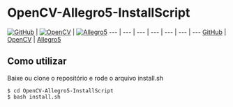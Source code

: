 OpenCV-Allegro5-InstallScript
===============
[![GitHub](http://www.sourcecon.com/media/2013/05/Octocat-80x60.jpg?1369837704)](https://github.com/) | [![OpenCV](https://a.fsdn.com/con/icons/op/opencvlibrary@sf.net/opencv-logo.png)](http://wwwopencv.org/) | [![Allegro5](https://raw.github.com/ezefranca/BCC-1s14-PI3-Master-Exploder/master/travis-install/allegro-logo.png)](http://alleg.sourceforge.net/)
--- | --- | --- | --- | --- | --- | ---
[GitHub](https://github.com/) | [OpenCV](http://wwwopencv.org/) | [Allegro5](http://alleg.sourceforge.net/)


## Como utilizar

Baixe ou clone o repositório e rode o arquivo install.sh

```
$ cd OpenCV-Allegro5-InstallScript
$ bash install.sh

```
